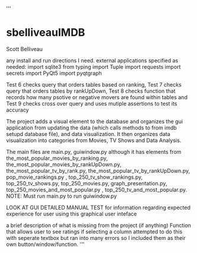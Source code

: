 '''
# sbelliveauIMDB
Scott Belliveau

any install and run directions I need.
external applications specified as needed:
import sqlite3
from typing import Tuple
import requests
import secrets
import PyQt5
import pyqtgraph

Test 6 checks query that orders tables based on ranking, Test 7 checks query that orders tables by rankUpDown, Test 8 checks function that records how many psotive or negative movers are found within tables and Test 9 checks cross over query and uses mutiple assertions to test its accuracy

The project adds a visual element to the database and organizes the gui application from updating the data (which calls methods to from imdb setupd database file), and data visualization. It then organizes data visualization into categories from Movies, TV Shows and Data Analysis.

The main files are main.py, guiwindow.py although it has elements from the_most_popular_movies_by_ranking.py, the_most_popular_movies_by_rankUpDown.py, the_most_popular_tv_by_rank.py, the_most_popular_tv_by_rankUpDown.py, pop_movie_rankings.py
, top_250_tv_show_rankings.py, top_250_tv_shows.py, top_250_movies.py, graph_presentation.py, top_250_movies_and_most_popular.py
, top_250_tv_and_most_popular.py. NOTE: Must run main.py to run guiwindow.py

LOOK AT GUI DETAILED MANUAL TEST for information regarding expected experience for user using this graphical user inteface

a brief description of what is missing from the project (if anything)
Function that allows user to see ratings if selecting a column attempted to do this with seperate textbox but ran into many errors so I included them as their own button/window/function.
'''
